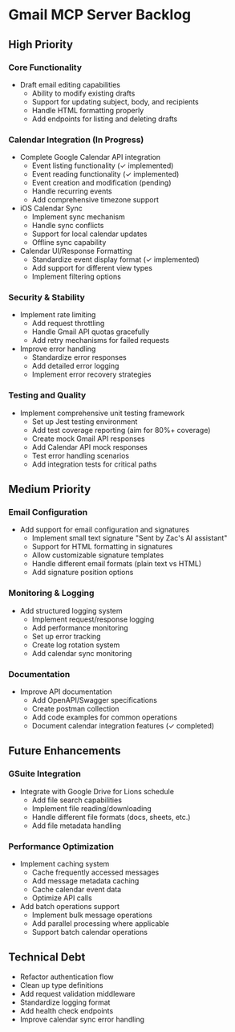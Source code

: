 # Gmail MCP Server Backlog

## High Priority

### Core Functionality
- Draft email editing capabilities
  - Ability to modify existing drafts
  - Support for updating subject, body, and recipients
  - Handle HTML formatting properly
  - Add endpoints for listing and deleting drafts

### Calendar Integration (In Progress)
- Complete Google Calendar API integration
  - Event listing functionality (✓ implemented)
  - Event reading functionality (✓ implemented)
  - Event creation and modification (pending)
  - Handle recurring events
  - Add comprehensive timezone support
- iOS Calendar Sync
  - Implement sync mechanism
  - Handle sync conflicts
  - Support for local calendar updates
  - Offline sync capability
- Calendar UI/Response Formatting
  - Standardize event display format (✓ implemented)
  - Add support for different view types
  - Implement filtering options

### Security & Stability
- Implement rate limiting
  - Add request throttling
  - Handle Gmail API quotas gracefully
  - Add retry mechanisms for failed requests
- Improve error handling
  - Standardize error responses
  - Add detailed error logging
  - Implement error recovery strategies

### Testing and Quality
- Implement comprehensive unit testing framework
  - Set up Jest testing environment
  - Add test coverage reporting (aim for 80%+ coverage)
  - Create mock Gmail API responses
  - Add Calendar API mock responses
  - Test error handling scenarios
  - Add integration tests for critical paths

## Medium Priority

### Email Configuration
- Add support for email configuration and signatures
  - Implement small text signature "Sent by Zac's AI assistant"
  - Support for HTML formatting in signatures
  - Allow customizable signature templates
  - Handle different email formats (plain text vs HTML)
  - Add signature position options

### Monitoring & Logging
- Add structured logging system
  - Implement request/response logging
  - Add performance monitoring
  - Set up error tracking
  - Create log rotation system
  - Add calendar sync monitoring

### Documentation
- Improve API documentation
  - Add OpenAPI/Swagger specifications
  - Create postman collection
  - Add code examples for common operations
  - Document calendar integration features (✓ completed)

## Future Enhancements

### GSuite Integration
- Integrate with Google Drive for Lions schedule
  - Add file search capabilities
  - Implement file reading/downloading
  - Handle different file formats (docs, sheets, etc.)
  - Add file metadata handling

### Performance Optimization
- Implement caching system
  - Cache frequently accessed messages
  - Add message metadata caching
  - Cache calendar event data
  - Optimize API calls
- Add batch operations support
  - Implement bulk message operations
  - Add parallel processing where applicable
  - Support batch calendar operations

## Technical Debt
- Refactor authentication flow
- Clean up type definitions
- Add request validation middleware
- Standardize logging format
- Add health check endpoints
- Improve calendar sync error handling
